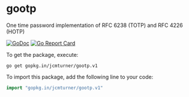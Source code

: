 # gootp
One time password implementation of RFC 6238 (TOTP) and RFC 4226 (HOTP)

[![GoDoc](https://godoc.org/gopkg.in/jcmturner/gootp.v1?status.svg)](https://godoc.org/gopkg.in/jcmturner/gootp.v1) [![Go Report Card](https://goreportcard.com/badge/gopkg.in/jcmturner/gootp.v1)](https://goreportcard.com/report/gopkg.in/jcmturner/gootp.v1)

To get the package, execute:
```
go get gopkg.in/jcmturner/gootp.v1
```
To import this package, add the following line to your code:
```go
import "gopkg.in/jcmturner/gootp.v1"

```